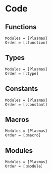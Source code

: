 # Code

## Functions

```@autodocs
Modules = [Plasmas]
Order = [:function]
```

## Types

```@autodocs
Modules = [Plasmas]
Order = [:type]
```

## Constants

```@autodocs
Modules = [Plasmas]
Order = [:constant]
```

## Macros

```@autodocs
Modules = [Plasmas]
Order = [:macro]
```

## Modules

```@autodocs
Modules = [Plasmas]
Order = [:module]
```
